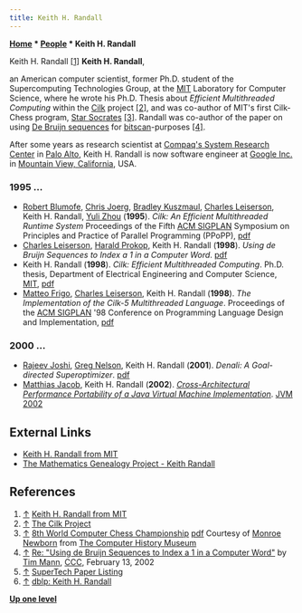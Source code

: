 ```yaml
---
title: Keith H. Randall
---
```

**[Home](Home "Home") \* [People](People "People") \* Keith H. Randall**



 [](http://people.csail.mit.edu/randall/) Keith H. Randall <a id="cite-note-1" href="#cite-ref-1">[1]</a> 
**Keith H. Randall**,  

an American computer scientist, former Ph.D. student of the Supercomputing Technologies Group, at the [MIT](Massachusetts_Institute_of_Technology "Massachusetts Institute of Technology") Laboratory for Computer Science, where he wrote his Ph.D. Thesis about *Efficient Multithreaded Computing* within the [Cilk](Cilk "Cilk") project <a id="cite-note-2" href="#cite-ref-2">[2]</a>, and was co-author of MIT's first Cilk-Chess program, [Star Socrates](Star_Socrates "Star Socrates") <a id="cite-note-3" href="#cite-ref-3">[3]</a>. Randall was co-author of the paper on using [De Bruijn sequences](De_Bruijn_Sequence "De Bruijn Sequence") for [bitscan](BitScan "BitScan")-purposes <a id="cite-note-4" href="#cite-ref-4">[4]</a>.


After some years as research scientist at [Compaq's System Research Center](https://en.wikipedia.org/wiki/DEC_Systems_Research_Center) in [Palo Alto](https://en.wikipedia.org/wiki/Palo_Alto), Keith H. Randall is now software engineer at [Google Inc.](index.php?title=Google&action=edit&redlink=1 "Google (page does not exist)") in [Mountain View, California](https://en.wikipedia.org/wiki/Mountain_View,_California), USA. 



### 1995 ...


* [Robert Blumofe](Robert_Blumofe "Robert Blumofe"), [Chris Joerg](Chris_Joerg "Chris Joerg"), [Bradley Kuszmaul](Bradley_Kuszmaul "Bradley Kuszmaul"), [Charles Leiserson](Charles_Leiserson "Charles Leiserson"), Keith H. Randall, [Yuli Zhou](Yuli_Zhou "Yuli Zhou") (**1995**). *Cilk: An Efficient Multithreaded Runtime System* Proceedings of the Fifth [ACM SIGPLAN](ACM#SIG "ACM") Symposium on Principles and Practice of Parallel Programming (PPoPP), [pdf](http://supertech.csail.mit.edu/papers/PPoPP95.pdf)
* [Charles Leiserson](Charles_Leiserson "Charles Leiserson"), [Harald Prokop](Harald_Prokop "Harald Prokop"), Keith H. Randall (**1998**). *Using de Bruijn Sequences to Index a 1 in a Computer Word*. [pdf](http://supertech.csail.mit.edu/papers/debruijn.pdf)
* Keith H. Randall (**1998**). *Cilk: Efficient Multithreaded Computing*. Ph.D. thesis, Department of Electrical Engineering and Computer Science, [MIT](Massachusetts_Institute_of_Technology "Massachusetts Institute of Technology"), [pdf](http://supertech.csail.mit.edu/papers/randall-phdthesis.pdf)
* [Matteo Frigo](Matteo_Frigo "Matteo Frigo"), [Charles Leiserson](Charles_Leiserson "Charles Leiserson"), Keith H. Randall (**1998**). *The Implementation of the Cilk-5 Multithreaded Language*. Proceedings of the [ACM SIGPLAN](ACM#SIG "ACM") '98 Conference on Programming Language Design and Implementation, [pdf](http://supertech.csail.mit.edu/papers/cilk5.pdf)


### 2000 ...


* [Rajeev Joshi](http://rjoshi.org/bio/), [Greg Nelson](https://dblp.uni-trier.de/pers/hd/n/Nelson:Greg), Keith H. Randall (**2001**). *Denali: A Goal-directed Superoptimizer*. [pdf](http://www.hpl.hp.com/techreports/Compaq-DEC/SRC-RR-171.pdf)
* [Matthias Jacob](https://dblp.uni-trier.de/pers/hd/j/Jacob:Matthias), Keith H. Randall (**2002**). *[Cross-Architectural Performance Portability of a Java Virtual Machine Implementation](https://www.usenix.org/conference/java-vm-02/cross-architectural-performance-portability-java-virtual-machine)*. [JVM 2002](https://dblp.uni-trier.de/db/conf/jvm/jvm2002.html)


## External Links


* [Keith H. Randall from MIT](http://people.csail.mit.edu/randall/)
* [The Mathematics Genealogy Project - Keith Randall](https://genealogy.math.ndsu.nodak.edu/id.php?id=107125)


## References


1. <a id="cite-ref-1" href="#cite-note-1">↑</a> [Keith H. Randall from MIT](http://people.csail.mit.edu/randall/)
2. <a id="cite-ref-2" href="#cite-note-2">↑</a> [The Cilk Project](http://supertech.csail.mit.edu/cilk/)
3. <a id="cite-ref-3" href="#cite-note-3">↑</a> [8th World Computer Chess Championship](http://www.computerhistory.org/chess/full_record.php?iid=doc-431614f6cd6ed) [pdf](http://archive.computerhistory.org/projects/chess/related_materials/text/3-1%20and%203-2%20and%203-3%20and%204-3.1995_WCCC/1995%20WCCC.062303014.sm.pdf) Courtesy of [Monroe Newborn](Monroe_Newborn "Monroe Newborn") from [The Computer History Museum](The_Computer_History_Museum "The Computer History Museum")
4. <a id="cite-ref-4" href="#cite-note-4">↑</a> [Re: "Using de Bruijn Sequences to Index a 1 in a Computer Word"](https://www.stmintz.com/ccc/index.php?id=213492) by [Tim Mann](Tim_Mann "Tim Mann"), [CCC](CCC "CCC"), February 13, 2002
5. <a id="cite-ref-5" href="#cite-note-5">↑</a> [SuperTech Paper Listing](http://supertech.csail.mit.edu/papers.html)
6. <a id="cite-ref-6" href="#cite-note-6">↑</a> [dblp: Keith H. Randall](https://dblp.uni-trier.de/pers/hd/r/Randall:Keith_H=)

**[Up one level](People "People")**







 
